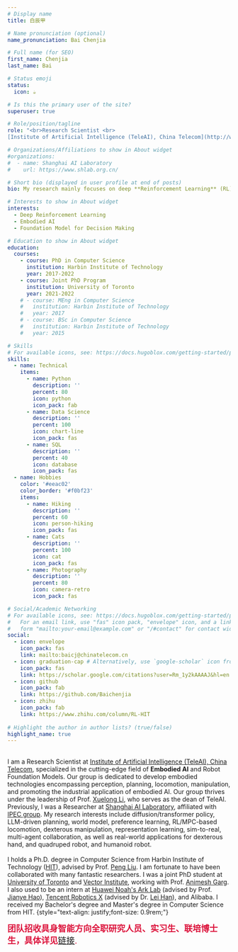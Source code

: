 ```yaml
---
# Display name
title: 白辰甲

# Name pronunciation (optional)
name_pronunciation: Bai Chenjia

# Full name (for SEO)
first_name: Chenjia
last_name: Bai

# Status emoji
status:
  icon: ☕️

# Is this the primary user of the site?
superuser: true

# Role/position/tagline
role: "<br>Research Scientist <br>
[Institute of Artificial Intelligence (TeleAI), China Telecom](http://www.chinatelecom.com.cn)"

# Organizations/Affiliations to show in About widget
#organizations:
#  - name: Shanghai AI Laboratory
#    url: https://www.shlab.org.cn/

# Short bio (displayed in user profile at end of posts)
bio: My research mainly focuses on deep **Reinforcement Learning** (RL) and **Embodied AI**, including diffusion/transformer embodied system, Preference Learning, offline RL, robust RL, efficient exploration, representation learning, and multi-agent system.

# Interests to show in About widget
interests:
  - Deep Reinforcement Learning
  - Embodied AI
  - Foundation Model for Decision Making

# Education to show in About widget
education:
  courses:
    - course: PhD in Computer Science
      institution: Harbin Institute of Technology
      year: 2017-2022
    - course: Joint PhD Program
      institution: University of Toronto
      year: 2021-2022
    # - course: MEng in Computer Science
    #   institution: Harbin Institute of Technology
    #   year: 2017
    # - course: BSc in Computer Science
    #   institution: Harbin Institute of Technology
    #   year: 2015

# Skills
# For available icons, see: https://docs.hugoblox.com/getting-started/page-builder/#icons
skills:
  - name: Technical
    items:
      - name: Python
        description: ''
        percent: 80
        icon: python
        icon_pack: fab
      - name: Data Science
        description: ''
        percent: 100
        icon: chart-line
        icon_pack: fas
      - name: SQL
        description: ''
        percent: 40
        icon: database
        icon_pack: fas
  - name: Hobbies
    color: '#eeac02'
    color_border: '#f0bf23'
    items:
      - name: Hiking
        description: ''
        percent: 60
        icon: person-hiking
        icon_pack: fas
      - name: Cats
        description: ''
        percent: 100
        icon: cat
        icon_pack: fas
      - name: Photography
        description: ''
        percent: 80
        icon: camera-retro
        icon_pack: fas

# Social/Academic Networking
# For available icons, see: https://docs.hugoblox.com/getting-started/page-builder/#icons
#   For an email link, use "fas" icon pack, "envelope" icon, and a link in the
#   form "mailto:your-email@example.com" or "/#contact" for contact widget.
social:
  - icon: envelope
    icon_pack: fas
    link: mailto:baicj@chinatelecom.cn
  - icon: graduation-cap # Alternatively, use `google-scholar` icon from `ai` icon pack
    icon_pack: fas
    link: https://scholar.google.com/citations?user=Rm_1y2kAAAAJ&hl=en
  - icon: github
    icon_pack: fab
    link: https://github.com/Baichenjia
  - icon: zhihu
    icon_pack: fab
    link: https://www.zhihu.com/column/RL-HIT
    
# Highlight the author in author lists? (true/false)
highlight_name: true
---
```


<br>I am a Research Scientist at [Institute of Artificial Intelligence (TeleAI), China Telecom](http://www.chinatelecom.com.cn), specialized in the cutting-edge field of **Embodied AI** and Robot Foundation Models. Our group is dedicated to develop embodied technologies encompassing perception, planning, locomotion, manipulation, and promoting the industrial application of embodied AI. Our group thrives under the leadership of Prof. [Xuelong Li](https://scholar.google.com/citations?user=ahUibskAAAAJ&hl=zh-CN), who serves as the dean of TeleAI. Previously, I was a Researcher at [Shanghai AI Laboratory](https://www.shlab.org.cn/), affiliated with [IPEC group](https://www.pjlab-ipec.com/). My research interests include diffusion/transformer policy, LLM-driven planning, world model, preference learning, RL/MPC-based locomotion, dexterous manipulation, representation learning, sim-to-real, multi-agent collaboration, as well as real-world applications for dexterous hand, and quadruped robot, and humanoid robot.
<br><br>
I holds a Ph.D. degree in Computer Science from Harbin Institute of Technology ([HIT](https://www.hit.edu.cn/)), advised by Prof. [Peng Liu](http://pr-ai.hit.edu.cn/2018/0505/c10408a207376/page.htm). I am fortunate to have been collaborated with many fantastic researchers. I was a joint PhD student at [University of Toronto](https://www.utoronto.ca/) and [Vector Institute](https://vectorinstitute.ai/), working with Prof. [Animesh Garg](http://animesh.garg.tech/). I also used to be an intern at [Huawei Noah's Ark Lab](https://www.noahlab.com.hk/#/home) (advised by Prof. [Jianye Hao](https://scholar.google.com/citations?user=FCJVUYgAAAAJ&hl=zh-CN)), [Tencent Robotics X](https://ai.tencent.com/ailab/zh/index) (advised by Dr. [Lei Han](https://leihan.org/)), and Alibaba. I received my Bachelor's degree and Master's degree in Computer Science from HIT.
{style="text-align: justify;font-size: 0.9rem;"}

<span style="color: Crimson;font-size: 19px;">**团队招收具身智能方向全职研究人员、实习生、联培博士生，具体详见**[链接](https://baichenjia.github.io/contact/).</span>

